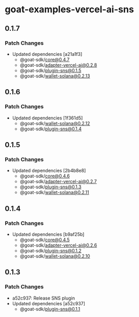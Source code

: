 # goat-examples-vercel-ai-sns

## 0.1.7

### Patch Changes

- Updated dependencies [a21a1f3]
  - @goat-sdk/core@0.4.7
  - @goat-sdk/adapter-vercel-ai@0.2.8
  - @goat-sdk/plugin-sns@0.1.5
  - @goat-sdk/wallet-solana@0.2.13

## 0.1.6

### Patch Changes

- Updated dependencies [1f361d5]
  - @goat-sdk/wallet-solana@0.2.12
  - @goat-sdk/plugin-sns@0.1.4

## 0.1.5

### Patch Changes

- Updated dependencies [2b4b8e8]
  - @goat-sdk/core@0.4.6
  - @goat-sdk/adapter-vercel-ai@0.2.7
  - @goat-sdk/plugin-sns@0.1.3
  - @goat-sdk/wallet-solana@0.2.11

## 0.1.4

### Patch Changes

- Updated dependencies [b9af25b]
  - @goat-sdk/core@0.4.5
  - @goat-sdk/adapter-vercel-ai@0.2.6
  - @goat-sdk/plugin-sns@0.1.2
  - @goat-sdk/wallet-solana@0.2.10

## 0.1.3

### Patch Changes

- a52c937: Release SNS plugin
- Updated dependencies [a52c937]
  - @goat-sdk/plugin-sns@0.1.1
